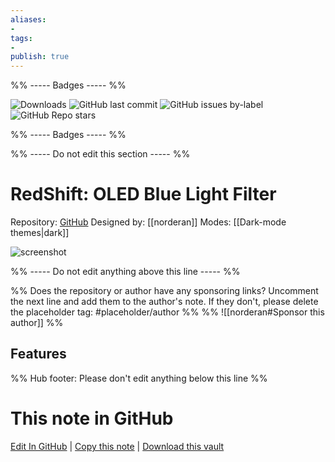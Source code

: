 ```yaml
---
aliases:
- 
tags: 
- 
publish: true
---
```


%% ----- Badges ----- %%

![Downloads](https://img.shields.io/badge/downloads-534-573E7A?style=for-the-badge&logo=)
![GitHub last commit](https://img.shields.io/github/last-commit/norderan/RedShift-obsidian-theme?color=573E7A&label=last%20update&logo=github&style=for-the-badge)
![GitHub issues by-label](https://img.shields.io/github/issues/norderan/RedShift-obsidian-theme/help%20wanted?color=573E7A&logo=github&style=for-the-badge) 
![GitHub Repo stars](https://img.shields.io/github/stars/norderan/RedShift-obsidian-theme?color=573E7A&logo=github&style=for-the-badge)

%% ----- Badges ----- %%

%% ----- Do not edit this section ----- %%

# RedShift: OLED Blue Light Filter

Repository: [GitHub](https://github.com/norderan/RedShift-obsidian-theme)
Designed by: [[norderan]]
Modes: [[Dark-mode themes|dark]]



![screenshot](https://github.com/norderan/RedShift-obsidian-theme/raw/HEAD/screenshot.png)

%% ----- Do not edit anything above this line ----- %% 

%% Does the repository or author have any sponsoring links? Uncomment the next line and add them to the author's note. If they don't, please delete the placeholder tag: #placeholder/author %%
%% ![[norderan#Sponsor this author]] %%


## Features



%% Hub footer: Please don't edit anything below this line %%

# This note in GitHub

<span class="git-footer">[Edit In GitHub](https://github.dev/obsidian-community/obsidian-hub/blob/main/02%20-%20Community%20Expansions/02.05%20All%20Community%20Expansions/Themes/RedShift%3A%20OLED%20Blue%20Light%20Filter.md "git-hub-edit-note") | [Copy this note](https://raw.githubusercontent.com/obsidian-community/obsidian-hub/main/02%20-%20Community%20Expansions/02.05%20All%20Community%20Expansions/Themes/RedShift%3A%20OLED%20Blue%20Light%20Filter.md "git-hub-copy-note") | [Download this vault](https://github.com/obsidian-community/obsidian-hub/archive/refs/heads/main.zip "git-hub-download-vault") </span>
